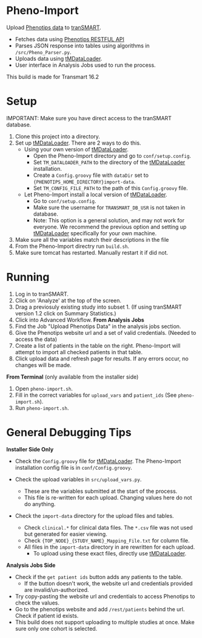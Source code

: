 # Pheno-Import
Upload [Phenotips data](https://phenotips.org/) to [tranSMART](http://transmartfoundation.org/).
* Fetches data using [Phenotips RESTFUL API](https://phenotips.org/DevGuide/API)
* Parses JSON response into tables using algorithms in `/src/Pheno_Parser.py`.
* Uploads data using [tMDataLoader](https://github.com/Clarivate-LSPS/tMDataLoader).
* User interface in Analysis Jobs used to run the process.

This build is made for Transmart 16.2

# Setup
IMPORTANT: Make sure you have direct access to the tranSMART database.
1. Clone this project into a directory.
2. Set up [tMDataLoader](https://github.com/Clarivate-LSPS/tMDataLoader). There are 2 ways to do this.
   * Using your own version of [tMDataLoader](https://github.com/Clarivate-LSPS/tMDataLoader).
     * Open the Pheno-Import directory and go to `conf/setup.config`.
     * Set `TM_DATALOADER_PATH` to the directory of the [tMDataLoader](https://github.com/Clarivate-LSPS/tMDataLoader) installation.
     * Create a `Config.groovy` file with `dataDir` set to `{PHENOTIPS_HOME_DIRECTORY}import-data`. 
     * Set `TM_CONFIG_FILE_PATH` to the path of this `Config.groovy` file.
   * Let Pheno-Import install a local version of [tMDataLoader](https://github.com/Clarivate-LSPS/tMDataLoader).
     * Go to `conf/setup.config`.
     * Make sure the username for `TRANSMART_DB_USR` is not taken in database.
     * Note: This option is a general solution, and may not work for everyone. We recommend the previous option and setting up [tMDataLoader](https://github.com/Clarivate-LSPS/tMDataLoader) specifically for your own machine.
3. Make sure all the variables match their descriptions in the file
4. From the Pheno-Import directry run `build.sh`.
5. Make sure tomcat has restarted. Manually restart it if did not.

# Running
1. Log in to tranSMART.
2. Click on 'Analyze' at the top of the screen.
3. Drag a previosuly existing study into subset 1.
(If using tranSMART version 1.2 click on Summary Statistics.)
4. Click into Advanced Workflow.
**From Analysis Jobs**
1. Find the Job "Upload Phenotips Data" in the analysis jobs section.
2. Give the Phenotips website url and a set of valid credentials. (Needed to access the data)
3. Create a list of patients in the table on the right. Pheno-Import will attempt to import all checked patients in that table.
4. Click upload data and refresh page for results. If any errors occur, no changes will be made.

**From Terminal** (only available from the installer side)
1. Open `pheno-import.sh`.
2. Fill in the correct variables for `upload_vars` and `patient_ids` (See `pheno-import.sh`). 
3. Run `pheno-import.sh`.
 
# General Debugging Tips
**Installer Side Only**
* Check the `Config.groovy` file for [tMDataLoader](https://github.com/Clarivate-LSPS/tMDataLoader). The Pheno-Import installation config file is in `conf/Config.groovy`.
  
* Check the upload variables in `src/upload_vars.py`.
  * These are the variables submitted at the start of the process.
  * This file is re-written for each upload. Changing values here do not do anything. 
  
* Check the `import-data` directory for the upload files and tables.
  * Check `clinical.*` for clinical data files. The `*.csv` file was not used but generated for easier viewing.
  * Check `{TOP_NODE}_{STUDY_NAME}_Mapping_File.txt` for column file.
  * All files in the `import-data` directory in are rewritten for each upload. 
    * To upload using these exact files, directly use [tMDataLoader](https://github.com/Clarivate-LSPS/tMDataLoader).

**Analysis Jobs Side**
* Check if the `get patient ids` button adds any patients to the table.
  * If the button doesn't work, the website url and credentials provided are invalid/un-authorized.
* Try copy-pasting the website url and credentials to access Phenotips to check the values.
* Go to the phenotips website and add `/rest/patients` behind the url. Check if patient id exists.
* This build does not support uploading to multiple studies at once. Make sure only one cohort is selected. 
